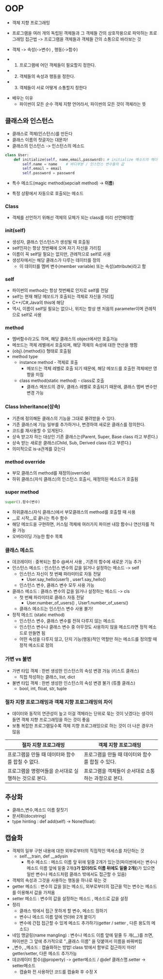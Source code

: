 # OOP
- 객체 지향 프로그래밍 
 * 프로그램을 여러 개의 독립된 객체들과 그 객체들 간의 상호작용으로 파악하는 프로그래밍 접근법 -> 프로그램을 객체들과 객체들 간의 소통으로 바라보는 것
- 객체 -> 속성(->변수) , 행동(->함수)
 * 1. 프로그램에 어던 객체들이 필요할지 정한다.
 * 2. 객체들의 속성과 행동을 정한다.
 * 3. 객체들이 서로 어떻게 소통할지 정한다
- 배우는 이유
    * 파이썬이 모든 순수 객체 지향 언어라서, 파이썬의 모든 것이 객체라는 뜻 
    

## 클래스와 인스턴스
- 클래스로 객체(인스턴스)를 만든다 
- 클래스 이름의 첫글자는 대문자! 
- 클래스의 인스턴스 -> 인스턴스의 메소드 
```python
class User:
    def initialize(self, name,email,password): # initialize 메소드의 헤더 부분
        self.name = name    # 바디부분 / 인스턴스 변수들의 값
        self.email = email
        self.password = password
```

- 특수 메소드(magic method(sepcialt method) -> __이름__)
 * 특정 상황에서 자동으로 호출되는 메소드 

### Class
- 객체를 선언하기 위해선 객체의 모체가 되는 class를 미리 선언해야함 

### __init__(self)
- 생성자, 클래스 인스턴스가 생성될 때 호출됨 
- self인자는 항상 첫번째에 오며 자기 자신을 가리킴
- 이름이 꼭 self일 필요는 없지만, 관례적으로 self로 사용
- 생성자에서는 해당 클래스가 다루는 데이터를 정의
  * 이 데이터를 멤버 변수(member variable) 또는 속성(attribute)라고 함 

### self
- 파이썬의 method는 항상 첫번째로 인자로 self를 전달
- self는 현재 해당 메쏘드가 호출되는 객체로 자신을 가리킴
- C++/C#,Java의 this에 해당
- 역시, 이름이 self일 필요는 없으나, 위치는 항상 맨 처음의 parameter이며 관례적으로 self로 사용 

### method 
- 멤버함수라고도 하며, 해당 클래스의 object에서만 호출가능
- 메쏘드는 객체 레벨에서 호출되며, 해당 객체의 속성에 대한 연산을 행함
- {obj}.{method}() 형태로 호출됨
- method type
  * instance method - 객체로 호출
    * 메쏘드는 객체 레벨로 호출 되기 때문에, 해당 메쏘드를 호출한 객체에만 영향을 미침
  * class method(static method) - class로 호출
    * 클래스 메쏘드의 경우, 클래스 레벨로 호출되기 때문에, 클래스 멤버 변수만 변경 가능 

### Class Inheritance(상속)
- 기존에 정의해둔 클래스의 기능을 그대로 물려받을 수 있다.
- 기존 클래스에 기능 일부를 추가하거나, 변경하여 새로운 클래스를 정의한다.
- 코드를 재사용할 수 있게된다.
- 상속 받고자 하는 대상인 기존 클래스는(Parent, Super, Base class 라고 부른다.)
- 상속 받는 새로운 클래스(Child, Sub, Derived class 라고 부른다.)
- 의미적으로 is-a관계를 갖는다

### method override
- 부모 클래스의 method를 재정의(override)
- 하위 클래스(자식 클래스)의 인스턴스 호출시, 재정의된 메소드가 호출됨

### super method 
```python
super().함수(변수)
```
- 하위클래스(자식 클래스)에서 부모클래스의 method를 호출할 때 사용 
- __로 시작__로 끝나는 특수 함수
- 해당 메쏘드을 구현하면, 커스텀 객체에 여러가지 파이썬 내장 함수나 연산자를 적용 가능
- 오버라이딩 가능한 함수 목록

### 클래스 메소드 
- 데코레이터 : 중복되는 함수 @써서 사용 , 기존의 함수에 새로운 기능 추가 
- 인스턴스 메소드 : 인스턴스 변수의 값을 읽거나 설정하는 메소드 ->  self
    * 인스턴스 자신이 첫 번째 파라미터로 자동 전달
       * User.say_hello(user1) , user1.say_hello()
    * 인스턴스 변수, 클래스 변수 모두 사용 가능 
- 클래스 메소드 : 클래스 변수의 값을 읽거나 설정하는 메소드 -> cls
    * 첫 번째 파라미터로 클래스 자동 전달
        * User.number_of_users() , User1.number_of_users()
    * 클래스 메소드는 인스턴스 변수 사용 불가!
- 정적 메소드 (static method) 
    * 인스턴스 변수, 클래스 변수를 전혀 다루지 않는 메소드 
    * 인스턴스 변수나 클래스 변수 중 아무것도 사용하지 않을 메소드라면 정적 메소드로 만들면 됨 
    * 어떤 속성을 다루지 않고, 단지 기능(행동)적인 역할만 하는 메소드를 정의할 때 정적 메소드로 정의

### 가변 vs 불변
- 가변 타입 객체 : 한번 생성한 인스턴스의 속성 변경 가능 (리스트 클래스)
  * 직접 작성하는 클래스, list, dict 
- 불변 타입 객체 : 한번 생성한 인스턴스의 속성 변경 불가 (튜플 클래스)
   * bool, int, float, str, tuple

### 절차 지향 프로그래밍과 객체 지향 프로그래밍의 차이
- 데이터와 동작의 연관성이 높고 이걸 객체라는 단위로 묶는 것이 낫겠다는 생각이 들면 객체 지향 프로그래밍을 하는 것이 좋음 
- 보통 복잡한 프로그램일수록 객체 지향 프로그래밍으로 하는 것이 더 나은 경우가 많음

| 절차 지향 프로그래밍 |	객체 지향 프로그래밍 |
|---------------------|-------------------|
| 프로그램을 만들 때 데이터와 함수를 합칠 수 없다.	| 프로그램을 만들 때 데이터와 함수를 합칠 수 있다. |
| 프로그램을 명령어들을 순서대로 실행하는 것으로 본다.	| 프로그램을 객체들이 순서대로 소통하는 과정으로 본다. |

## 추상화
- 클래스,변수,메소드 이름 잘짓기
- 문서화(docstring) 
- type hinting : def add(self) -> None(float):

## 캡슐화
- 객체의 일부 구현 내용에 대한 외부로부터의 직접적인 액세스를 차단하는 것
   * self.__train, def __adysin
      * 특수 메소드 : 메소드 이름 앞 뒤에 밑줄 2개가 있는것(파이썬에서는 변수나 메소드 이름 앞에 밑줄 2개(__)가 있더라도 이름 뒤에도 밑줄 2개(__)가 있으면 일반 변수나 메소드처럼 클래스 밖에서도 접근할 수 있음)
- 객체의 속성과 그것을 사용하는 행동을 하나로 묶는 것 
- getter 메소드 : 변수의 값을 읽는 메소드, 외부로부터의 접근을 막는 변수는 메소드를 이용해서 값을 가져옴
- setter 메소드 : 변수의 값을 설정하는 메소드 , 메소드로 값을 설정 
- 정리
   * 클래스 밖에서 접근 못하게 할 변수, 메소드 정하기
   * 변수나 메소드 이름 앞에 언더바 2개 붙이기
   * 변수에 간접 접근할 수 있게 메소드 추가하기(getter / setter , 다른 용도의 메소드)
- 네임 맹글링(name mangling) : 변수나 메소드 이름 앞에 밑줄 두 개(__)를 쓰면, 파이썬은 그 앞에 추가적으로 "_클래스 이름" 을 덧붙여서 이름을 바꿔버립
- _변수, _메소드 : 캡슐화하는 방법! class 밖에서 함부로 접근하지 마라! getter/setter, 다른 메소드 추가가능 
- 데코레이터 함수(@property) -> getter메소드 / @def 클래스명.setter -> setter메소드
    * 캡슐화 전 사용하던 코드를 캡슐화 후 수정 X
